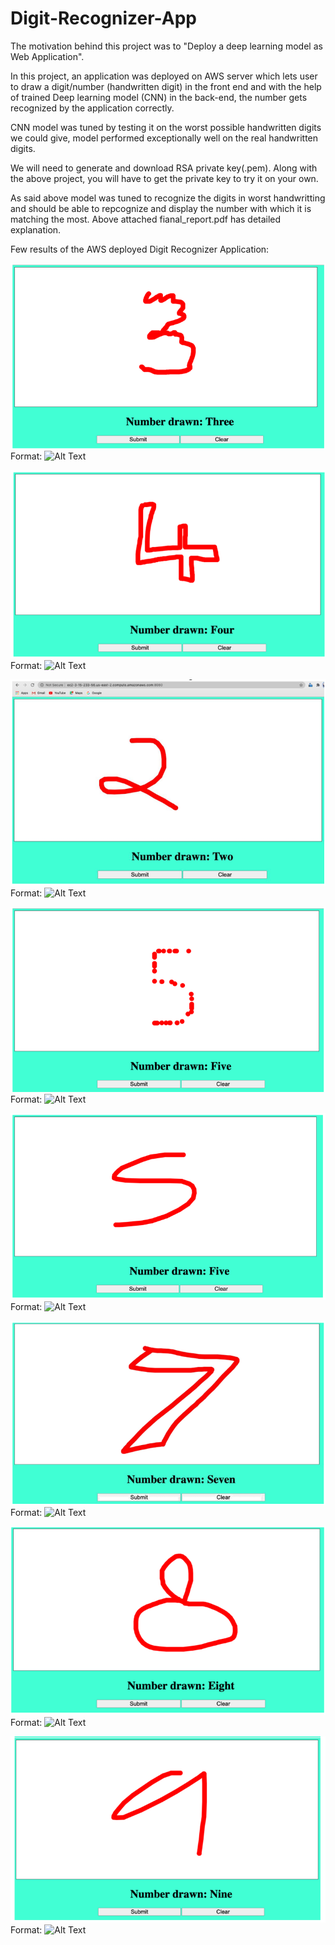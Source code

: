 # Digit-Recognizer-App

The motivation behind this project was to "Deploy a deep learning model as Web Application".

In this project, an application was deployed on AWS server which lets user to draw a digit/number (handwritten digit) in the front end and with the help of trained Deep learning model (CNN) in the back-end, the number gets recognized by the application correctly.

CNN model was tuned by testing it on the worst possible handwritten digits we could give, model performed exceptionally well on the real handwritten digits.

We will need to generate and download RSA private key(.pem). Along with the above project, you will have to get the private key to try it on your own.

As said above model was tuned to recognize the digits in worst handwritting and should be able to repcognize and display the number with which it is matching the most. Above attached fianal_report.pdf has detailed explanation.

Few results of the AWS deployed Digit Recognizer Application:

![GitHub Logo](Images/3.PNG)
Format: ![Alt Text](url)

![GitHub Logo](Images/4.PNG)
Format: ![Alt Text](url)

![GitHub Logo](Images/2.PNG)
Format: ![Alt Text](url)

![GitHub Logo](Images/dotted_5.PNG)
Format: ![Alt Text](url)

![GitHub Logo](Images/5.PNG)
Format: ![Alt Text](url)

![GitHub Logo](Images/7.PNG)
Format: ![Alt Text](url)

![GitHub Logo](Images/8.PNG)
Format: ![Alt Text](url)

![GitHub Logo](Images/9.PNG)
Format: ![Alt Text](url)
